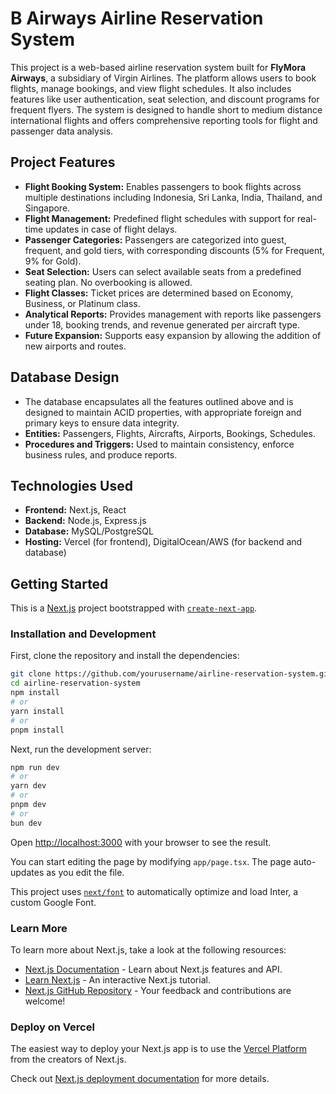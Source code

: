 
# B Airways Airline Reservation System

This project is a web-based airline reservation system built for **FlyMora Airways**, a subsidiary of Virgin Airlines. The platform allows users to book flights, manage bookings, and view flight schedules. It also includes features like user authentication, seat selection, and discount programs for frequent flyers. The system is designed to handle short to medium distance international flights and offers comprehensive reporting tools for flight and passenger data analysis.

## Project Features

- **Flight Booking System:** Enables passengers to book flights across multiple destinations including Indonesia, Sri Lanka, India, Thailand, and Singapore.
- **Flight Management:** Predefined flight schedules with support for real-time updates in case of flight delays.
- **Passenger Categories:** Passengers are categorized into guest, frequent, and gold tiers, with corresponding discounts (5% for Frequent, 9% for Gold).
- **Seat Selection:** Users can select available seats from a predefined seating plan. No overbooking is allowed.
- **Flight Classes:** Ticket prices are determined based on Economy, Business, or Platinum class.
- **Analytical Reports:** Provides management with reports like passengers under 18, booking trends, and revenue generated per aircraft type.
- **Future Expansion:** Supports easy expansion by allowing the addition of new airports and routes.

## Database Design

- The database encapsulates all the features outlined above and is designed to maintain ACID properties, with appropriate foreign and primary keys to ensure data integrity.
- **Entities:** Passengers, Flights, Aircrafts, Airports, Bookings, Schedules.
- **Procedures and Triggers:** Used to maintain consistency, enforce business rules, and produce reports.
  
## Technologies Used

- **Frontend:** Next.js, React
- **Backend:** Node.js, Express.js
- **Database:** MySQL/PostgreSQL
- **Hosting:** Vercel (for frontend), DigitalOcean/AWS (for backend and database)

## Getting Started

This is a [Next.js](https://nextjs.org/) project bootstrapped with [`create-next-app`](https://github.com/vercel/next.js/tree/canary/packages/create-next-app).

### Installation and Development

First, clone the repository and install the dependencies:

```bash
git clone https://github.com/yourusername/airline-reservation-system.git
cd airline-reservation-system
npm install
# or
yarn install
# or
pnpm install
```

Next, run the development server:

```bash
npm run dev
# or
yarn dev
# or
pnpm dev
# or
bun dev
```

Open [http://localhost:3000](http://localhost:3000) with your browser to see the result.

You can start editing the page by modifying `app/page.tsx`. The page auto-updates as you edit the file.

This project uses [`next/font`](https://nextjs.org/docs/basic-features/font-optimization) to automatically optimize and load Inter, a custom Google Font.

### Learn More

To learn more about Next.js, take a look at the following resources:

- [Next.js Documentation](https://nextjs.org/docs) - Learn about Next.js features and API.
- [Learn Next.js](https://nextjs.org/learn) - An interactive Next.js tutorial.
- [Next.js GitHub Repository](https://github.com/vercel/next.js/) - Your feedback and contributions are welcome!

### Deploy on Vercel

The easiest way to deploy your Next.js app is to use the [Vercel Platform](https://vercel.com/new?utm_medium=default-template&filter=next.js&utm_source=create-next-app&utm_campaign=create-next-app-readme) from the creators of Next.js.

Check out [Next.js deployment documentation](https://nextjs.org/docs/deployment) for more details.
